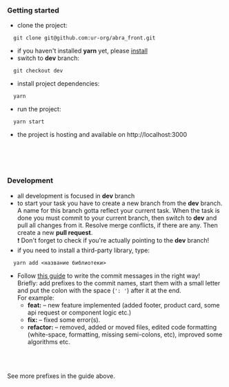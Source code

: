 ### **Getting started**
- clone the project: 
```shell
  git clone git@github.com:ur-org/abra_front.git
```
- if you haven't installed **yarn** yet, please [install](https://yarnpkg.com)
- switch to **dev** branch: 
```shell
  git checkout dev
```
- install project dependencies: 
```shell
  yarn
```
- run the project: 
```shell
  yarn start
```
- the project is hosting and available on http://localhost:3000
<br />
<br />
<br />


### **Development**
- all development is focused in **dev** branch
- to start your task you have to create a new branch from the **dev** branch. A name for this branch gotta reflect your current task. When the task is done you must commit to your current branch, then switch to **dev** and pull all changes from it. Resolve merge conflicts, if there are any. Then create a new **pull request**.<br />
❗ Don't forget to check if you're actually pointing to the **dev** branch!
- if you need to install a third-party library, type: 
```shell
  yarn add <название библиотеки>
```
- Follow [this guide](https://www.conventionalcommits.org/en/v1.0.0/) to write the commit messages in the right way! <br />
Briefly: add prefixes to the commit names, start them with a small letter and put the colon with the space (`': '`) after it at the end.<br />
For example:
  + **feat:** – new feature implemented (added footer, product card, some api request or component logic etc.)
  + **fix:** – fixed some error(s).
  + **refactor:** – removed, added or moved files, edited code formatting (white-space, formatting, missing semi-colons, etc), improved some algorithms etc.
<br />
<br />

  See more prefixes in the guide above.